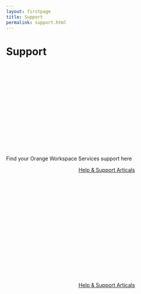 ```yaml
---
layout: firstpage
title: Support
permalink: support.html
---
```


<style type="text/css">
    .bgimg {
        background-image: url('../images/support-bg.jpg');
        background-position:center bottom 20%;
	    background-size: 100%;
	    background-repeat: no-repeat
    }
    .bgarticles {
        text-align: center;
        border-radius: 15px;
        background-image: url('../images/support-bgarticles.jpg');
        background-position:center;
	    background-size: 100%;
	    background-repeat: no-repeat;
        width: 550px;
        height: 300px
    }
    .bgdocuments {
        text-align: center;
        border-radius: 15px;
        background-image: url('../images/support-bgdocuments.jpg');
        background-position:center;
	    background-size: 100%;
	    background-repeat: no-repeat;
        width: 550px;
        height: 300px
    }
    .jumbotron-height {
        height: 300px;
    }
</style>

<div class="jumbotron jumbotron-height bgimg">
    <div class="container">
        <h1>Support</h1>
        <p></p>
        <p></p>
    </div>
</div>

<div class="container">
    <div class="row-nopadding">
        <div class="col-sm-12 text-center">
            <h7>Find your Orange Workspace Services support here</h7>
        </div>
    </div>
</div>

<div class="container">
    <div>
        <div class="col-sm-6 text-center bgarticles">
            <p><a class="btn btn-jumbotron btn-lg" href="{{ "https://docs.orangeworkspaceservices.com" | relative_url }}" target="_blank" role="button">Help & Support Articals</a></p>
        </div>
        <div class="col-sm-6 text-center bgdocuments">
            <p><a class="btn btn-jumbotron btn-lg" href="{{ "https://docs.orangeworkspaceservices.com" | relative_url }}" target="_blank" role="button">Help & Support Articals</a></p>
        </div>
    </div>
</div>

